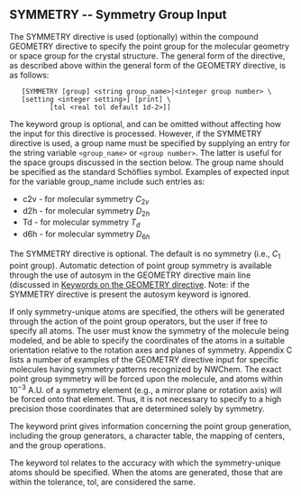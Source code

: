 SYMMETRY -- Symmetry Group Input
--------------------------------

The SYMMETRY directive is used (optionally) within the compound GEOMETRY
directive to specify the point group for the molecular geometry or space
group for the crystal structure. The general form of the directive, as
described above within the general form of the GEOMETRY directive, is as
follows:
```
   [SYMMETRY [group] <string group_name>|<integer group number> \
   [setting <integer setting>] [print] \  
          [tol <real tol default 1d-2>]]
```
The keyword group is optional, and can be omitted without affecting how
the input for this directive is processed. However, if the SYMMETRY
directive is used, a group name must be specified by supplying an entry
for the string variable `<group_name>` or `<group number>`. The latter is
useful for the space groups discussed in the section below. The group
name should be specified as the standard Schöflies symbol. Examples of
expected input for the variable group\_name include such entries as:

-   c2v - for molecular symmetry *C*<sub>2*v*</sub>
-   d2h - for molecular symmetry *D*<sub>2*h*</sub>
-   Td - for molecular symmetry *T*<sub>*d*</sub>
-   d6h - for molecular symmetry *D*<sub>6*h*</sub>

The SYMMETRY directive is optional. The default is no symmetry (i.e.,
*C*<sub>1</sub> point group). Automatic detection of point group
symmetry is available through the use of autosym in the GEOMETRY
directive main line (discussed in [Keywords on the GEOMETRY directive](Keywords-on-the-GEOMETRY-directive "wikilink").
Note: if the SYMMETRY directive is present the autosym keyword is
ignored.

If only symmetry-unique atoms are specified, the others will be
generated through the action of the point group operators, but the user
if free to specify all atoms. The user must know the symmetry of the
molecule being modeled, and be able to specify the coordinates of the
atoms in a suitable orientation relative to the rotation axes and planes
of symmetry. Appendix C lists a number of examples of the GEOMETRY
directive input for specific molecules having symmetry patterns
recognized by NWChem. The exact point group symmetry will be forced upon
the molecule, and atoms within 10<sup>−3</sup> A.U. of a symmetry
element (e.g., a mirror plane or rotation axis) will be forced onto that
element. Thus, it is not necessary to specify to a high precision those
coordinates that are determined solely by symmetry.

The keyword print gives information concerning the point group
generation, including the group generators, a character table, the
mapping of centers, and the group operations.

The keyword tol relates to the accuracy with which the symmetry-unique
atoms should be specified. When the atoms are generated, those that are
within the tolerance, tol, are considered the same.
